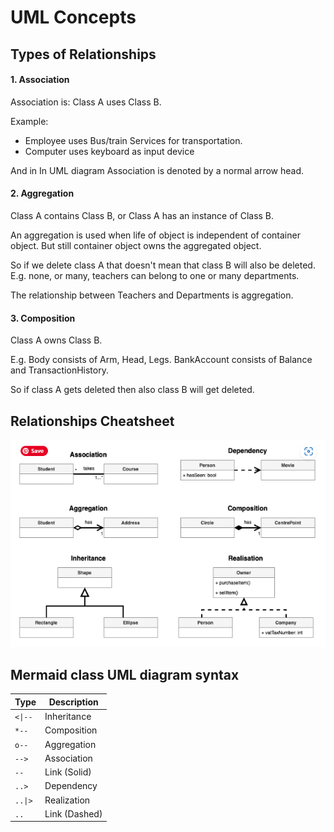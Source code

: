 # UML Concepts 

## Types of Relationships

#### 1. Association

Association is: Class A uses Class B.

Example:

- Employee uses Bus/train Services for transportation.
- Computer uses keyboard as input device

And in In UML diagram Association is denoted by a normal arrow head.

#### 2. Aggregation

Class A contains Class B, or Class A has an instance of Class B.

An aggregation is used when life of object is independent of container object. But still container object owns the aggregated object.

So if we delete class A that doesn't mean that class B will also be deleted. E.g. none, or many, teachers can belong to one or many departments.

The relationship between Teachers and Departments is aggregation.

#### 3. Composition

Class A owns Class B.

E.g. Body consists of Arm, Head, Legs. BankAccount consists of Balance and TransactionHistory.

So if class A gets deleted then also class B will get deleted.

## Relationships Cheatsheet

![UML Class](/static/assets/uml-class.png)

## Mermaid class UML diagram syntax

| Type    | Description   |
| ------- | ------------- |
| `<\|--` | Inheritance   |
| `*--`   | Composition   |
| `o--`   | Aggregation   |
| `-->`   | Association   |
| `--`    | Link (Solid)  |
| `..>`   | Dependency    |
| `..\|>` | Realization   |
| `..`    | Link (Dashed) |
